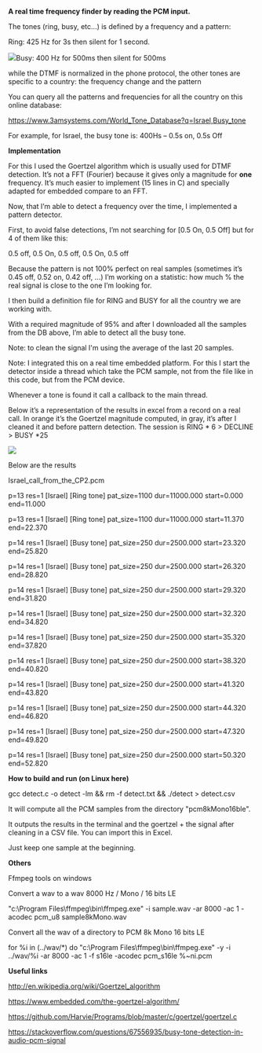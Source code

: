 **<span class="underline">A real time frequency finder by reading the
PCM input.</span>**

The tones (ring, busy, etc...) is defined by a frequency and a pattern:

Ring: 425 Hz for 3s then silent for 1 second.

![](media/image1.png)Busy: 400 Hz for 500ms then silent for 500ms

while the DTMF is normalized in the phone protocol, the other tones are
specific to a country: the frequency change and the pattern

You can query all the patterns and frequencies for all the country on
this online database:

<https://www.3amsystems.com/World_Tone_Database?q=Israel,Busy_tone>

For example, for Israel, the busy tone is: 400Hs – 0.5s on, 0.5s Off

**<span class="underline">Implementation</span>**

For this I used the Goertzel algorithm which is usually used for DTMF
detection. It’s not a FFT (Fourier) because it gives only a magnitude
for **one** frequency. It’s much easier to implement (15 lines in C) and
specially adapted for embedded compare to an FFT.

Now, that I’m able to detect a frequency over the time, I implemented a
pattern detector.

First, to avoid false detections, I’m not searching for \[0.5 On, 0.5
Off\] but for 4 of them like this:

0.5 off, 0.5 On, 0.5 off, 0.5 On, 0.5 off

Because the pattern is not 100% perfect on real samples (sometimes it’s
0.45 off, 0.52 on, 0.42 off, ...) I’m working on a statistic: how much %
the real signal is close to the one I’m looking for.

I then build a definition file for RING and BUSY for all the country we
are working with.

With a required magnitude of 95% and after I downloaded all the samples
from the DB above, I’m able to detect all the busy tone.

Note: to clean the signal I'm using the average of the last 20 samples.

Note: I integrated this on a real time embedded platform. For this I
start the detector inside a thread which take the PCM sample, not from
the file like in this code, but from the PCM device.

Whenever a tone is found it call a callback to the main thread.

Below it’s a representation of the results in excel from a record on a
real call. In orange it’s the Goertzel magnitude computed, in gray, it’s
after I cleaned it and before pattern detection. The session is RING \*
6 \> DECLINE \> BUSY \*25

![](media/image2.png)

Below are the results

Israel\_call\_from\_the\_CP2.pcm

p=13 res=1 \[Israel\] \[Ring tone\] pat\_size=1100 dur=11000.000
start=0.000 end=11.000

p=13 res=1 \[Israel\] \[Ring tone\] pat\_size=1100 dur=11000.000
start=11.370 end=22.370

p=14 res=1 \[Israel\] \[Busy tone\] pat\_size=250 dur=2500.000
start=23.320 end=25.820

p=14 res=1 \[Israel\] \[Busy tone\] pat\_size=250 dur=2500.000
start=26.320 end=28.820

p=14 res=1 \[Israel\] \[Busy tone\] pat\_size=250 dur=2500.000
start=29.320 end=31.820

p=14 res=1 \[Israel\] \[Busy tone\] pat\_size=250 dur=2500.000
start=32.320 end=34.820

p=14 res=1 \[Israel\] \[Busy tone\] pat\_size=250 dur=2500.000
start=35.320 end=37.820

p=14 res=1 \[Israel\] \[Busy tone\] pat\_size=250 dur=2500.000
start=38.320 end=40.820

p=14 res=1 \[Israel\] \[Busy tone\] pat\_size=250 dur=2500.000
start=41.320 end=43.820

p=14 res=1 \[Israel\] \[Busy tone\] pat\_size=250 dur=2500.000
start=44.320 end=46.820

p=14 res=1 \[Israel\] \[Busy tone\] pat\_size=250 dur=2500.000
start=47.320 end=49.820

p=14 res=1 \[Israel\] \[Busy tone\] pat\_size=250 dur=2500.000
start=50.320 end=52.820

**<span class="underline">How to build and run (on Linux here)</span>**

gcc detect.c -o detect -lm && rm -f detect.txt && ./detect \> detect.csv

It will compute all the PCM samples from the directory "pcm8kMono16ble".

It outputs the results in the terminal and the goertzel + the signal
after cleaning in a CSV file. You can import this in Excel.

Just keep one sample at the beginning.

**<span class="underline">Others</span>**

Ffmpeg tools on windows

Convert a wav to a wav 8000 Hz / Mono / 16 bits LE

"c:\\Program Files\\ffmpeg\\bin\\ffmpeg.exe" -i sample.wav -ar 8000 -ac
1 -acodec pcm\_u8 sample8kMono.wav

Convert all the wav of a directory to PCM 8k Mono 16 bits LE

for %i in (../wav/\*) do "c:\\Program Files\\ffmpeg\\bin\\ffmpeg.exe" -y
-i ../wav/%i -ar 8000 -ac 1 -f s16le -acodec pcm\_s16le %\~ni.pcm

**<span class="underline">Useful
links</span>**

<http://en.wikipedia.org/wiki/Goertzel_algorithm>

<https://www.embedded.com/the-goertzel-algorithm/>

<https://github.com/Harvie/Programs/blob/master/c/goertzel/goertzel.c>

<https://stackoverflow.com/questions/67556935/busy-tone-detection-in-audio-pcm-signal>
